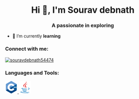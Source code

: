 <h1 align="center">Hi 👋, I'm Sourav debnath</h1>
<h3 align="center">A passionate in exploring</h3>

- 🔭 I’m currently **learning**

<h3 align="left">Connect with me:</h3>
<p align="left">
<a href="https://codeforces.com/profile/souravdebnath54474" target="blank"><img align="center" src="https://raw.githubusercontent.com/rahuldkjain/github-profile-readme-generator/master/src/images/icons/Social/codeforces.svg" alt="souravdebnath54474" height="30" width="40" /></a>
</p>

<h3 align="left">Languages and Tools:</h3>
<p align="left"> <a href="https://www.w3schools.com/cpp/" target="_blank" rel="noreferrer"> <img src="https://raw.githubusercontent.com/devicons/devicon/master/icons/cplusplus/cplusplus-original.svg" alt="cplusplus" width="40" height="40"/> </a> <a href="https://www.java.com" target="_blank" rel="noreferrer"> <img src="https://raw.githubusercontent.com/devicons/devicon/master/icons/java/java-original.svg" alt="java" width="40" height="40"/> </a> </p>

